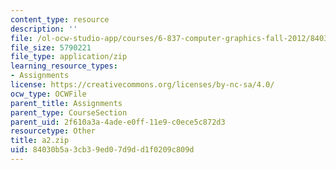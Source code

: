 ```yaml
---
content_type: resource
description: ''
file: /ol-ocw-studio-app/courses/6-837-computer-graphics-fall-2012/84030b5a3cb39ed07d9dd1f0209c809d_a2.zip
file_size: 5790221
file_type: application/zip
learning_resource_types:
- Assignments
license: https://creativecommons.org/licenses/by-nc-sa/4.0/
ocw_type: OCWFile
parent_title: Assignments
parent_type: CourseSection
parent_uid: 2f610a3a-4ade-e0ff-11e9-c0ece5c872d3
resourcetype: Other
title: a2.zip
uid: 84030b5a-3cb3-9ed0-7d9d-d1f0209c809d
---
```

